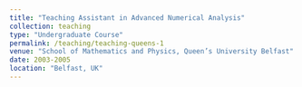 ```yaml
---
title: "Teaching Assistant in Advanced Numerical Analysis"
collection: teaching
type: "Undergraduate Course"
permalink: /teaching/teaching-queens-1
venue: "School of Mathematics and Physics, Queen’s University Belfast"
date: 2003-2005
location: "Belfast, UK"
---
```


